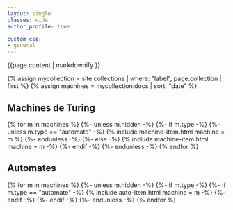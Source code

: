 ```yaml
---
layout: single
classes: wide
author_profile: true

custom_css:
- general
---
```


{{page.content | markdownify }}

{% assign mycollection = site.collections | where: "label", page.collection | first %}
{% assign machines = mycollection.docs | sort: "date" %}

<h2> Machines de Turing</h2>

{% for m in machines %}
{%- unless m.hidden -%}
{%- if m.type -%}
{%- unless m.type == "automate" -%}
{% include machine-item.html machine = m %}
{%- endunless -%} 
{%- else -%}
{% include machine-item.html machine = m -%}
{%- endif -%}
{%- endunless -%}
{% endfor %}

<h2> Automates </h2>

{% for m in machines %}
{%- unless m.hidden -%}
{%- if m.type -%}
{%- if m.type == "automate" -%}
{% include auto-item.html machine = m -%}
{%- endif -%} 
{%- endif -%}
{%- endunless -%}
{% endfor %}
